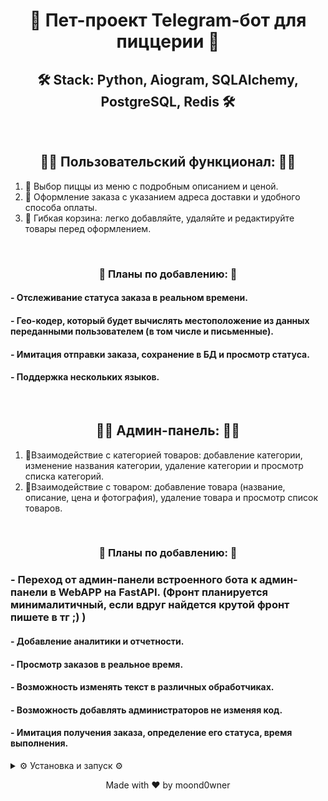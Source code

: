 <div align="center">
  <h1>🍕 Пет-проект Telegram-бот для пиццерии 🍕</h1>
  <h2>🛠️ Stack: Python, Aiogram, SQLAlchemy, PostgreSQL, Redis 🛠️</h2>
</div>

<br>

<h2 align="center">🧑‍🍳 Пользовательский функционал: 🧑‍🍳</h2>

1.  🍕 Выбор пиццы из меню с подробным описанием и ценой.
2.  🛵 Оформление заказа с указанием адреса доставки и удобного способа оплаты.
3.  🛒 Гибкая корзина: легко добавляйте, удаляйте и редактируйте товары перед оформлением.

<br>

<h3 align='center'> 📝 Планы по добавлению: 📝</h3>
<h4>- Отслеживание статуса заказа в реальном времени.</h4>
<h4>- Гео-кодер, который будет вычислять местоположение из данных переданными пользователем (в том числе и письменные).</h4>
<h4>- Имитация отправки заказа, сохранение в БД и просмотр статуса.</h4>
<h4>- Поддержка нескольких языков.</h4>

<br>

<h2 align="center">👨‍💻 Админ-панель: 👨‍💻</h2>

1.  📝Взаимодействие с категорией товаров: добавление категории, изменение названия категории, удаление категории и просмотр списка категорий.
2.  🍕Взаимодействие с товаром: добавление товара (название, описание, цена и фотография), удаление товара и просмотр список товаров.

<br>

<h3 align='center'> 📝 Планы по добавлению: 📝</h3>
<h3>- Переход от админ-панели встроенного бота к админ-панели в WebAPP на FastAPI. (Фронт планируется минималитичный, если вдруг найдется крутой фронт пишете в тг ;) )</h3>
<h4>- Добавление аналитики и отчетности.</h4>
<h4>- Просмотр заказов в реальное время.</h4>
<h4>- Возможность изменять текст в различных обработчиках.</h4>
<h4>- Возможность добавлять администраторов не изменяя код.</h4>
<h4>- Имитация получения заказа, определение его статуса, время выполнения.</h4>


<details>
  <summary> ⚙️ Установка и запуск ⚙️ </summary>

    pip install -r requirements.txt
    git clone https://github.com/moond0wner/tg_bot_pizza_bot.git
</details>

<p align="center">
  Made with ❤️ by moond0wner
</p>
